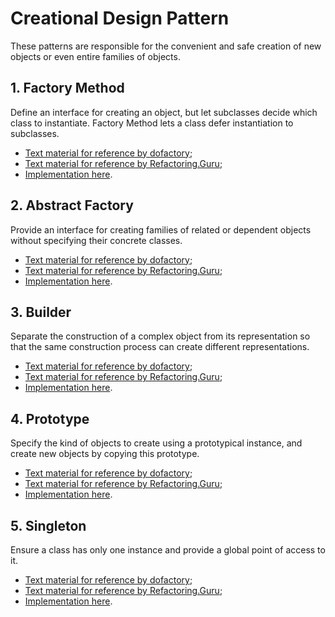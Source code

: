 # Creational Design Pattern

These patterns are responsible for the convenient and safe creation of new objects or even entire families of objects.

## 1. **Factory Method**

Define an interface for creating an object, but let subclasses decide which class to instantiate. Factory Method lets a class defer instantiation to subclasses.

  * [Text material for reference by dofactory](https://www.dofactory.com/net/factory-method-design-pattern);
  * [Text material for reference by Refactoring.Guru](https://refactoring.guru/design-patterns/factory-method);
  * [Implementation here](https://github.com/MikhailMasny/solid-and-design-patterns/blob/master/src/Masny.Patterns/Creational/FactoryPattern.cs).

## 2. **Abstract Factory**

Provide an interface for creating families of related or dependent objects without specifying their concrete classes.

  * [Text material for reference by dofactory](https://www.dofactory.com/net/abstract-factory-design-pattern);
  * [Text material for reference by Refactoring.Guru](https://refactoring.guru/design-patterns/abstract-factory);
  * [Implementation here](https://github.com/MikhailMasny/solid-and-design-patterns/blob/master/src/Masny.Patterns/Creational/AbstractFactoryPattern.cs).

## 3. **Builder**

Separate the construction of a complex object from its representation so that the same construction process can create different representations.

  * [Text material for reference by dofactory](https://www.dofactory.com/net/builder-design-pattern);
  * [Text material for reference by Refactoring.Guru](https://refactoring.guru/design-patterns/builder);
  * [Implementation here](https://github.com/MikhailMasny/solid-and-design-patterns/blob/master/src/Masny.Patterns/Creational/BuilderPattern.cs).

## 4. **Prototype**

Specify the kind of objects to create using a prototypical instance, and create new objects by copying this prototype.

  * [Text material for reference by dofactory](https://www.dofactory.com/net/prototype-design-pattern);
  * [Text material for reference by Refactoring.Guru](https://refactoring.guru/design-patterns/prototype);
  * [Implementation here](https://github.com/MikhailMasny/solid-and-design-patterns/blob/master/src/Masny.Patterns/Creational/SingletonPattern.cs).

## 5. **Singleton**

Ensure a class has only one instance and provide a global point of access to it.

  * [Text material for reference by dofactory](https://www.dofactory.com/net/singleton-design-pattern);
  * [Text material for reference by Refactoring.Guru](https://refactoring.guru/design-patterns/singleton);
  * [Implementation here](https://github.com/MikhailMasny/solid-and-design-patterns/blob/master/src/Masny.Patterns/Creational/SingletonPattern.cs).